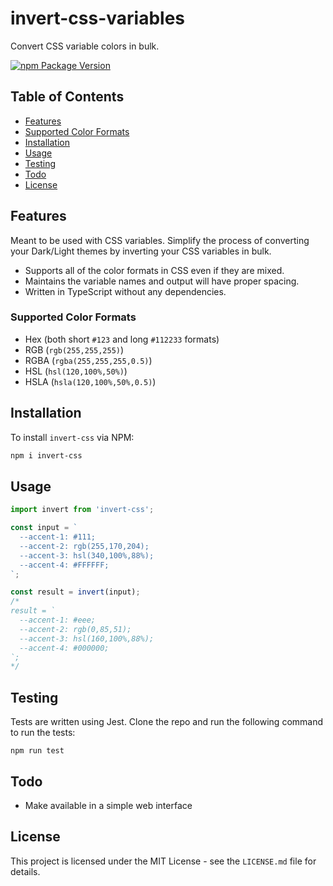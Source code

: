 # invert-css-variables

Convert CSS variable colors in bulk.

[![npm Package Version](https://img.shields.io/npm/v/invert-css)](https://www.npmjs.com/package/invert-css)

## Table of Contents

- [Features](#features)
- [Supported Color Formats](#supported-color-formats)
- [Installation](#installation)
- [Usage](#usage)
- [Testing](#testing)
- [Todo](#todo)
- [License](#license)

## Features

Meant to be used with CSS variables. Simplify the process of converting your Dark/Light themes by inverting your CSS variables in bulk.

- Supports all of the color formats in CSS even if they are mixed.
- Maintains the variable names and output will have proper spacing.
- Written in TypeScript without any dependencies.

### Supported Color Formats

- Hex (both short `#123` and long `#112233` formats)
- RGB (`rgb(255,255,255)`)
- RGBA (`rgba(255,255,255,0.5)`)
- HSL (`hsl(120,100%,50%)`)
- HSLA (`hsla(120,100%,50%,0.5)`)

## Installation

To install `invert-css` via NPM:
 
```bash
npm i invert-css
```

## Usage

```javascript
import invert from 'invert-css';

const input = `
  --accent-1: #111;
  --accent-2: rgb(255,170,204);
  --accent-3: hsl(340,100%,88%);
  --accent-4: #FFFFFF;
`;

const result = invert(input);
/*
result = `
  --accent-1: #eee;
  --accent-2: rgb(0,85,51);
  --accent-3: hsl(160,100%,88%);
  --accent-4: #000000;
`;
*/
```

## Testing

Tests are written using Jest.
Clone the repo and run the following command to run the tests:

```
npm run test
```

## Todo

- Make available in a simple web interface

## License

This project is licensed under the MIT License - see the `LICENSE.md` file for details.
